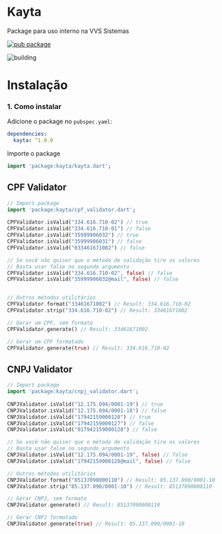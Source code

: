 # Kayta 
  
Package para uso interno na VVS Sistemas

[![pub package](https://img.shields.io/pub/v/kayta.svg?label=kayta&color=blue)](https://pub.dev/packages/kayta)
<!-- [![likes](https://badges.bar/kayta/likes)](https://pub.dev/packages/kayta/score) -->
<!-- [![popularity](https://badges.bar/kayta/popularity)](https://pub.dev/packages/kayta/score) -->
![building](https://github.com/bernardoveras/kayta/workflows/build/badge.svg)

# Instalação

### 1. Como instalar

Adicione o package no `pubspec.yaml`:

```yaml
dependencies:
  kayta: ^1.0.0
```

Importe o package

```dart
import 'package:kayta/kayta.dart';
```

## CPF Validator
  
``` dart  
// Import package  
import 'package:kayta/cpf_validator.dart';  
  
CPFValidator.isValid("334.616.710-02") // true
CPFValidator.isValid("334.616.710-01") // false
CPFValidator.isValid("35999906032") // true
CPFValidator.isValid("35999906031") // false
CPFValidator.isValid("033461671002") // false

// Se você não quiser que o método de validação tire os valores
// Basta usar false no segundo argumento
CPFValidator.isValid("334.616.710-02", false) // false
CPFValidator.isValid("35999906032@mail", false) // false


// Outros métodos utilitários
CPFValidator.format("33461671002") // Result: 334.616.710-02
CPFValidator.strip("334.616.710-02") // Result: 33461671002

// Gerar um CPF, sem formato
CPFValidator.generate() // Result: 33461671002

// Gerar um CPF formatado
CPFValidator.generate(true) // Result: 334.616.710-02 
```  

## CNPJ Validator
  
``` dart  
// Import package  
import 'package:kayta/cnpj_validator.dart';  
  
CNPJValidator.isValid("12.175.094/0001-19") // true
CNPJValidator.isValid("12.175.094/0001-18") // false
CNPJValidator.isValid("17942159000128") // true
CNPJValidator.isValid("17942159000127") // false
CNPJValidator.isValid("017942159000128") // false

// Se você não quiser que o método de validação tire os valores
// Basta usar false no segundo argumento
CNPJValidator.isValid("12.175.094/0001-19", false) // false
CNPJValidator.isValid("17942159000128@mail", false) // false

// Outros métodos utilitários
CNPJValidator.format("85137090000110") // Result: 85.137.090/0001-10
CNPJValidator.strip("85.137.090/0001-10") // Result: 85137090000110

// Gerar CNPJ, sem formato
CNPJValidator.generate() // Result: 85137090000110

// Gerar CNPJ formatado
CNPJValidator.generate(true) // Result: 85.137.090/0001-10 
```  